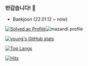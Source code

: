 ### 반갑습니다! 👋 

- Baekjoon (22.01.12 ~ now)

[![Solved.ac Profile](http://mazassumnida.wtf/api/v2/generate_badge?boj=ny2485)](https://solved.ac/ny2485/)![mazandi profile](http://mazandi.herokuapp.com/api?handle=ny2485&theme=warm)

[![young's GitHub stats](https://github-readme-stats.vercel.app/api?username=young0264)](https://github.com/young0264/young0264/blob/main/README.md)

[![Top Langs](https://github-readme-stats.vercel.app/api/top-langs/?username=young0264&layout=compact)](https://github.com/young0264/young0264/blob/main/README.md)

[![Hits](https://hits.seeyoufarm.com/api/count/incr/badge.svg?url=https%3A%2F%2Fgithub.com%2Fyoung0264&count_bg=%232B72D7&title_bg=%23555555&icon=&icon_color=%232F31E5&title=hits&edge_flat=false)](https://hits.seeyoufarm.com)

<!--
**young0264/young0264** is a ✨ _special_ ✨ repository because its `README.md` (this file) appears on your GitHub profile.

Here are some ideas to get you started:

- 🔭 I’m currently working on ...
- 🌱 I’m currently learning ...
- 👯 I’m looking to collaborate on ...
- 🤔 I’m looking for help with ...
- 💬 Ask me about ...
- 📫 How to reach me: ...
- 😄 Pronouns: ...
- ⚡ Fun fact: ...
-->

